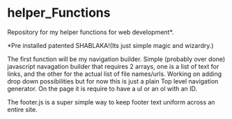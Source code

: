 # helper_Functions
Repository for my helper functions for web development*.

*Pre installed patented SHABLAKA!(Its just simple magic and wizardry.)

The first function will be my navigation builder. Simple (probably over done) javascript navagation builder that requires 2 arrays, one is a list of  text for links, and the other for the actual list of file names/urls. 
Working on adding drop down possibilities but for now this is just a plain Top level navigation generator. On the page it is require to have a ul or an ol with an ID.

The footer.js is a super simple way to keep footer text uniform across an entire site. 
